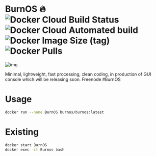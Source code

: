 # BurnOS 🔥 ![Docker Cloud Build Status](https://img.shields.io/docker/cloud/build/burnos/burnos) ![Docker Cloud Automated build](https://img.shields.io/docker/cloud/automated/burnos/burnos) ![Docker Image Size (tag)](https://img.shields.io/docker/image-size/burnos/burnos/latest) ![Docker Pulls](https://img.shields.io/docker/pulls/burnos/burnos)


![img](https://i.imgur.com/rI6r3VX.jpg)

Minimal, lightweight, fast processing, clean coding, in production of GUI console which will be releasing soon. Freenode #BurnOS

# Usage

```bash
docker run --name BurnOS burnos/burnos:latest
```

# Existing

```bash
docker start BurnOS
docker exec -it Burnos bash
```
